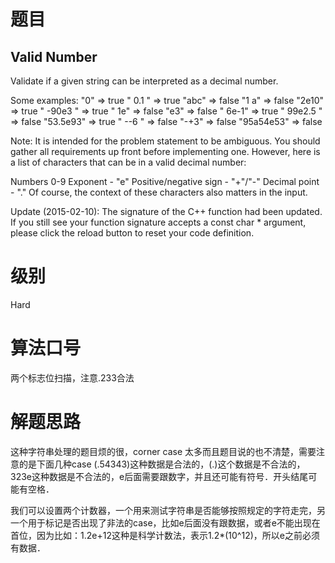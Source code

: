 # 题目
## Valid Number
Validate if a given string can be interpreted as a decimal number.

Some examples:
"0" => true
" 0.1 " => true
"abc" => false
"1 a" => false
"2e10" => true
" -90e3   " => true
" 1e" => false
"e3" => false
" 6e-1" => true
" 99e2.5 " => false
"53.5e93" => true
" --6 " => false
"-+3" => false
"95a54e53" => false

Note: It is intended for the problem statement to be ambiguous. You should gather all requirements up front before implementing one. However, here is a list of characters that can be in a valid decimal number:

Numbers 0-9
Exponent - "e"
Positive/negative sign - "+"/"-"
Decimal point - "."
Of course, the context of these characters also matters in the input.

Update (2015-02-10):
The signature of the C++ function had been updated. If you still see your function signature accepts a const char * argument, please click the reload button to reset your code definition.
             
# 级别 
Hard

# 算法口号
两个标志位扫描，注意.233合法

# 解题思路
这种字符串处理的题目烦的很，corner case 太多而且题目说的也不清楚，需要注意的是下面几种case (.54343)这种数据是合法的，(.)这个数据是不合法的，323e这种数据是不合法的，e后面需要跟数字，并且还可能有符号．开头结尾可能有空格．<br>

我们可以设置两个计数器，一个用来测试字符串是否能够按照规定的字符走完，另一个用于标记是否出现了非法的case，比如e后面没有跟数据，或者e不能出现在首位，因为比如：1.2e+12这种是科学计数法，表示1.2*(10^12)，所以e之前必须有数据．
